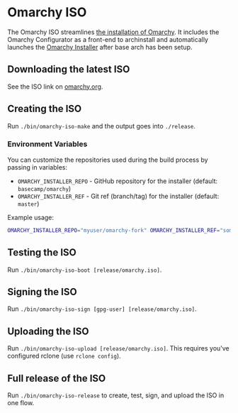 # Omarchy ISO

The Omarchy ISO streamlines [the installation of Omarchy](https://learn.omacom.io/2/the-omarchy-manual/50/getting-started). It includes the Omarchy Configurator as a front-end to archinstall and automatically launches the [Omarchy Installer](https://github.com/basecamp/omarchy) after base arch has been setup.

## Downloading the latest ISO

See the ISO link on [omarchy.org](https://omarchy.org).

## Creating the ISO

Run `./bin/omarchy-iso-make` and the output goes into `./release`.

### Environment Variables

You can customize the repositories used during the build process by passing in variables:

- `OMARCHY_INSTALLER_REPO` - GitHub repository for the installer (default: `basecamp/omarchy`)
- `OMARCHY_INSTALLER_REF` - Git ref (branch/tag) for the installer (default: `master`)

Example usage:
```bash
OMARCHY_INSTALLER_REPO="myuser/omarchy-fork" OMARCHY_INSTALLER_REF="some-feature" ./bin/omarchy-iso-make
```

## Testing the ISO

Run `./bin/omarchy-iso-boot [release/omarchy.iso]`.

## Signing the ISO

Run `./bin/omarchy-iso-sign [gpg-user] [release/omarchy.iso]`.

## Uploading the ISO

Run `./bin/omarchy-iso-upload [release/omarchy.iso]`. This requires you've configured rclone (use `rclone config`).

## Full release of the ISO

Run `./bin/omarchy-iso-release` to create, test, sign, and upload the ISO in one flow.
